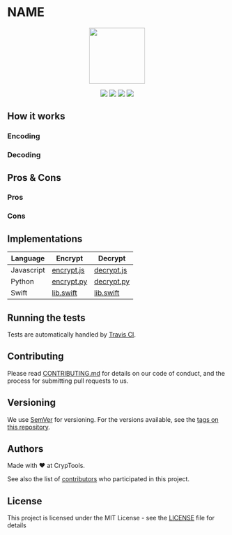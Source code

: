 # NAME
<p align="center">
<!-- replace image by project Image -->
<img height="128" src="https://cryptools.github.io/img/NAME.svg">
</p>
<p align="center">
<img src="https://cryptools.github.io/img/status/implemented.svg">
<img src="https://img.shields.io/travis/CrypTools/NAME.svg">
<img src="https://img.shields.io/github/license/Cryptools/NAME.svg">
<img src="https://img.shields.io/github/contributors/Cryptools/NAME.svg">
</p>

<!-- Description -->

## How it works

### Encoding

<!-- Explanations for encoding -->

### Decoding

<!-- Explanations for decoding -->

## Pros & Cons

### Pros

<!-- Pros as list -->

### Cons

<!-- Cons as list -->

## Implementations

|  Language  |           Encrypt           |           Decrypt           |
|------------|-----------------------------|-----------------------------|
| Javascript | [encrypt.js](js/encrypt.js) | [decrypt.js](js/decrypt.js) |
|   Python   | [encrypt.py](py/encrypt.py) | [decrypt.py](py/decrypt.py) |
|   Swift    | [lib.swift](swift/lib.swift)| [lib.swift](swift/lib.swift)|

## Running the tests

Tests are automatically handled by [Travis CI](https://travis-ci.org/CrypTools/NAME/).

## Contributing

Please read [CONTRIBUTING.md](https://github.com/CrypTools/cryptools.github.io/blob/master/CONTRIBUTING.md) for details on our code of conduct, and the process for submitting pull requests to us.

## Versioning

We use [SemVer](http://semver.org/) for versioning. For the versions available, see the [tags on this repository](https://github.com/CrypTools/NAME/tags).

## Authors

Made with ❤️ at CrypTools.

See also the list of [contributors](https://github.com/CrypTools/NAME/contributors) who participated in this project.

## License

This project is licensed under the MIT License - see the [LICENSE](LICENSE) file for details
